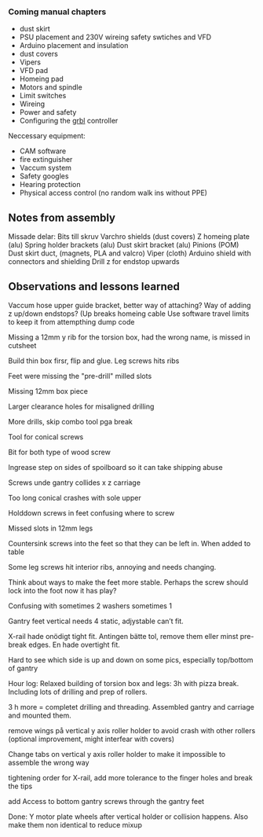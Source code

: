 ### Coming manual chapters

* dust skirt
* PSU placement and 230V wireing safety swtiches and VFD
* Arduino placement and insulation
* dust covers
* Vipers
* VFD pad
* Homeing pad
* Motors and spindle
* Limit switches 
* Wireing 
* Power and safety
* Configuring the [grbl](https://github.com/gnea/grbl/wiki) controller

Neccessary equipment:
* CAM software
* fire extinguisher
* Vaccum system
* Safety googles
* Hearing protection
* Physical access control (no random walk ins without PPE)


## Notes from assembly

Missade delar:
Bits till skruv
Varchro shields (dust covers)
Z homeing plate (alu) 
Spring holder brackets (alu)
Dust skirt bracket (alu)
Pinions (POM)
Dust skirt duct,  (magnets, PLA and valcro)
Viper (cloth)
Arduino shield with connectors and shielding
Drill z for endstop upwards




## Observations and lessons learned

Vaccum hose upper guide bracket, better way of attaching?
Way of adding z up/down endstops? (Up breaks homeing cable
Use software travel limits to keep it from attempthing dump code

Missing a 12mm y rib for the torsion box, had the wrong name, is missed in cutsheet

Build thin box firsr, flip and glue. Leg screws hits ribs

Feet were missing the "pre-drill" milled slots

Missing 12mm box piece

Larger clearance holes for misaligned drilling

More drills, skip combo tool pga break

Tool for conical screws

Bit for both type of wood screw

Ingrease step on sides of spoilboard so it can take shipping abuse

Screws unde gantry collides x z carriage

Too long conical crashes with sole upper

Holddown screws in feet confusing where to screw 

Missed slots in 12mm legs

Countersink screws into the feet so that they can be left in. When added to table

Some leg screws hit interior ribs, annoying and needs changing. 

Think about ways to make the feet more stable. Perhaps the screw should lock into the foot now it has play? 

Confusing with sometimes 2 washers sometimes 1

Gantry feet vertical needs 4 static, adjystable can’t fit.

X-rail hade onödigt tight fit. Antingen bätte tol, remove them eller minst pre-break edges. En hade overtight fit.

Hard to see which side is up and down on some pics, especially top/bottom of gantry

Hour log:
Relaxed building of torsion box and legs:
3h with pizza break. Including lots of drilling and prep of rollers.

3 h more = completet drilling and threading. Assembled gantry and carriage and mounted them. 

remove wings på vertical y axis roller holder to avoid crash with other rollers (optional improvement, might interfear with covers)

Change tabs on  vertical y axis roller holder to make it impossible to assemble the wrong way


tightening order for X-rail, add more tolerance to the finger holes and break the tips

add Access to bottom gantry screws through the gantry feet 

Done:
Y motor plate wheels after vertical holder or collision happens. Also make them non identical to reduce mixup
